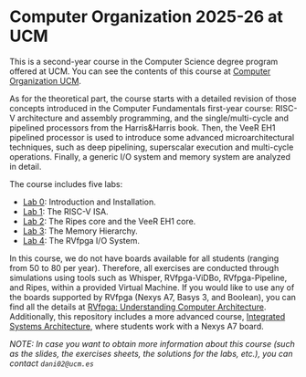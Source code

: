 # Computer Organization 2025-26 at UCM
This is a second-year course in the Computer Science degree program offered at UCM. You can see the contents of this course at [Computer Organization UCM](https://web.fdi.ucm.es/UCMFiles/pdf/FICHAS_DOCENTES/2025/8942.pdf).

As for the theoretical part, the course starts with a detailed revision of those concepts introduced in the Computer Fundamentals first-year course: RISC-V architecture and assembly programming, and the single/multi-cycle and pipelined processors from the Harris&Harris book. Then, the VeeR EH1 pipelined processor is used to introduce some advanced microarchitectural techniques, such as deep pipelining, superscalar execution and multi-cycle operations. Finally, a generic I/O system and memory system are analyzed in detail. 

The course includes five labs:

+ [Lab 0](): Introduction and Installation.
+ [Lab 1](): The RISC-V ISA.
+ [Lab 2](): The Ripes core and the VeeR EH1 core.
+ [Lab 3](): The Memory Hierarchy.
+ [Lab 4](): The RVfpga I/O System.

In this course, we do not have boards available for all students (ranging from 50 to 80 per year). Therefore, all exercises are conducted through simulations using tools such as Whisper, RVfpga-ViDBo, RVfpga-Pipeline, and Ripes, within a provided Virtual Machine. If you would like to use any of the boards supported by RVfpga (Nexys A7, Basys 3, and Boolean), you can find all the details at [RVfpga: Understanding Computer Architecture](https://university.imgtec.com/rvfpga-el2-v3-0-english-downloads-page/). Additionally, this repository includes a more advanced course, [Integrated Systems Architecture](https://github.com/artecs-group/RVfpga-sim-addons/tree/main/Integrated_Systems_Architecture), where students work with a Nexys A7 board.

*NOTE: In case you want to obtain more information about this course (such as the slides, the exercises sheets, the solutions for the labs, etc.), you can contact ```dani02@ucm.es```*

